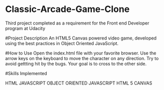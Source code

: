 # Classic-Arcade-Game-Clone
Third project completed as a requirement for the Front end Developer program at Udacity

#Project Description
An HTML5 Canvas powered video game, developed using the best practices in Object Oriented JavaScript.

#How to Use
Open the index.html file with your favorite browser.
Use the arrow keys on the keyboard to move the character on any direction.
Try to avoid gettting hit by the bugs.
Your goal is to cross to the other side.

#Skills Implemented

HTML
JAVASCRIPT
OBJECT ORIENTED JAVASCRIPT
HTML 5 CANVAS
